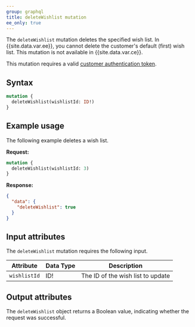 ```yaml
---
group: graphql
title: deleteWishlist mutation
ee_only: true
---
```


The `deleteWishlist` mutation deletes the specified wish list. In {{site.data.var.ee}}, you cannot delete the customer's default (first) wish list. This mutation is not available in {{site.data.var.ce}}.

This mutation requires a valid [customer authentication token]({{page.baseurl}}/graphql/mutations/generate-customer-token.html).

## Syntax

```graphql
mutation {
  deleteWishlist(wishlistId: ID!)
}
```

## Example usage

The following example deletes a wish list.

**Request:**

``` graphql
mutation {
  deleteWishlist(wishlistId: 3)
}
```

**Response:**

```json
{
  "data": {
    "deleteWishlist": true
  }
}
```

## Input attributes

The `deleteWishlist` mutation requires the following input.

Attribute |  Data Type | Description
--- | --- | ---
`wishlistId` | ID! | The ID of the wish list to update

## Output attributes

The `deleteWishlist` object returns a Boolean value, indicating whether the request was successful.
